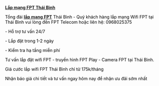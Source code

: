 <a href="[https://chuyenlapmangfpt.com/](https://chuyenlapmangfpt.com/lap-mang-fpt-thai-binh/)"><b>Lắp mạng FPT Thái Bình</b></a>

<span style="color: #000000;">Tổng đài <a href="https://chuyenlapmangfpt.com/"><b>lắp mạng FPT</b></a> Thái Bình - Quý khách hàng lắp mạng Wifi FPT tại Thái Bình vui lòng đến FPT Telecom hoặc liên hệ: 0968025375</span>

<span style="color: #000000;">- Hỗ trợ tư vấn 24/7</span>

<span style="color: #000000;">- Lắp đặt trong 1-2 ngày</span>

<span style="font-style: inherit; font-weight: inherit; color: #000000; font-family: var( --e-global-typography-text-font-family ), Sans-serif; background-color: var(--ast-global-color-5);">- Kiểm tra hạ tầng miễn phí</span>

<span style="font-style: inherit; font-weight: inherit; color: #000000; font-family: var( --e-global-typography-text-font-family ), Sans-serif; background-color: var(--ast-global-color-5);">Tư vấn lắp đặt wifi FPT - truyền hình FPT Play - Camera FPT tại Thái Bình.</span>

<span style="color: #000000;">Giá cước lắp wifi FPT Thái Bình chỉ từ 175k/tháng</span><span style="font-style: inherit; font-weight: inherit; color: #000000; font-family: var( --e-global-typography-text-font-family ), Sans-serif; background-color: var(--ast-global-color-5);">
</span>

<span style="font-style: inherit; font-weight: inherit; color: #000000; font-family: var( --e-global-typography-text-font-family ), Sans-serif; background-color: var(--ast-global-color-5);">Nhận báo giá chi tiết và tư vấn ngay hôm nay để nhận ưu đãi sớm nhất</span>
